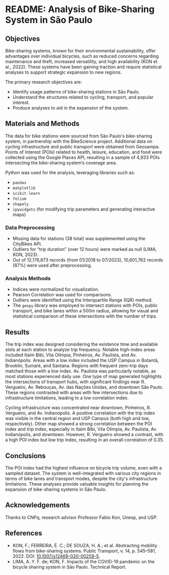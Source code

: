 # README: Analysis of Bike-Sharing System in São Paulo

## Objectives
Bike-sharing systems, known for their environmental sustainability, offer advantages over individual bicycles, such as reduced concerns regarding maintenance and theft, increased versatility, and high availability (KON et al., 2022). These systems have been gaining traction and require statistical analyses to support strategic expansion to new regions.

The primary research objectives are:
- Identify usage patterns of bike-sharing stations in São Paulo.
- Understand the structures related to cycling, transport, and popular interest.
- Produce analyses to aid in the expansion of the system.

## Materials and Methods
The data for bike stations were sourced from São Paulo's bike-sharing system, in partnership with the BikeScience project. Additional data on cycling infrastructure and public transport were obtained from Geosampa. Points of Interest (POIs) related to health, leisure, education, and food were collected using the Google Places API, resulting in a sample of 4,933 POIs intersecting the bike-sharing system’s coverage area.

Python was used for the analysis, leveraging libraries such as:
- `pandas`
- `matplotlib`
- `scikit-learn`
- `folium`
- `shapely`
- `ipywidgets` (for modifying trip parameters and generating interactive maps)

### Data Preprocessing
- Missing data for stations (38 total) was supplemented using the CityBikes API.
- Outliers for “trip duration” (over 12 hours) were marked as null (LIMA, KON, 2023).
- Out of 12,176,873 records (from 01/2018 to 07/2023), 10,601,762 records (87%) were used after preprocessing.

### Analysis Methods
- Indices were normalized for visualization.
- Pearson Correlation was used for comparisons.
- Outliers were identified using the Interquartile Range (IQR) method.
- The `geopy` library was employed to intersect stations with POIs, public transport, and bike lanes within a 500m radius, allowing for visual and statistical comparison of these intersections with the number of trips.

## Results

The trip index was designed considering the existence time and available slots at each station to analyze trip frequency. Notable high-index areas included Itaim Bibi, Vila Olímpia, Pinheiros, Av. Paulista, and Av. Indianópolis. Areas with a low index included the USP Campus in Butantã, Brooklin, Sumaré, and Santana. Regions with frequent zero-trip days matched those with a low index. Av. Paulista was particularly notable, as most stations experienced daily use. One type of map generated highlights the intersections of transport hubs, with significant findings near R. Vergueiro, Av. Rebouças, Av. das Nações Unidas, and downtown São Paulo. These regions contrasted with areas with few intersections due to infrastructure limitations, leading to a low correlation index.


Cycling infrastructure was concentrated near downtown, Pinheiros, R. Vergueiro, and Av. Indianópolis. A positive correlation with the trip index was visible in the central region and USP Campus (both high and low, respectively). Other map showed a strong correlation between the POI index and trip index, especially in Itaim Bibi, Vila Olímpia, Av. Paulista, Av. Indianópolis, and downtown. However, R. Vergueiro showed a contrast, with a high POI index but low trip index, resulting in an overall correlation of 0.35.

## Conclusions
The POI index had the highest influence on bicycle trip volume, even with a sampled dataset. The system is well-integrated with various city regions in terms of bike lanes and transport modes, despite the city's infrastructure limitations. These analyses provide valuable insights for planning the expansion of bike-sharing systems in São Paulo.

## Acknowledgements
Thanks to CNPq, research advisor Professor Fabio Kon, Unesp, and USP.

## References
- KON, F.; FERREIRA, É. C.; DE SOUZA, H. A.; et al. Abstracting mobility flows from bike-sharing systems. Public Transport, v. 14, p. 545–581, 2022. DOI: [10.1007/s12469-020-00259-5](https://doi.org/10.1007/s12469-020-00259-5).
- LIMA, A. Y. F. de; KON, F. Impacts of the COVID-19 pandemic on the bicycle sharing system in São Paulo. Technical Report.
